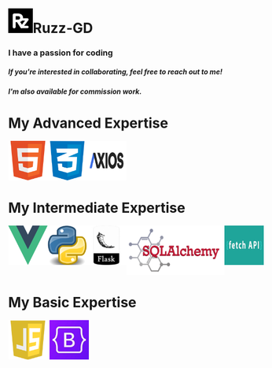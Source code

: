 <h1><img src="./images/rzlogo.png" alt="ruzz" width="50" height="50">Ruzz-GD</h1>
<h3>I have a passion for coding</h3>
<h5>If you're interested in collaborating, feel free to reach out to me!</h5>
<h5>I'm also available for commission work.</h5>

<h1>My Advanced Expertise</h1>
<div style="display: flex; ">
    <img src="./images/html.png" alt="Html" width="80" height="80">
    <img src="./images/css.png" alt="Css" width="80" height="80">
    <img src="./images/axios.png" alt="Axios" width="80" height="80">
</div>
<h1>My Intermediate Expertise</h1>
<div style="display: flex; ">
    <img src="./images/vuelogo.png" alt="Vue.js Logo" width="80" height="80">
    <img src="./images/pylogo.png" alt="Python" width="80" height="80">
    <img src="./images/flask.png" alt="Flask" width="80" height="80">
    <img src="./images/sqlalchemy.png" alt="sql" width="200" height="100">
    <img src="./images/fetch.png" alt="fetch" width="80" height="80">
</div>
<h1>My Basic Expertise</h1>
<div>
    <img src="./images/js.png" alt="Js" width="80" height="80">
    <img src="./images/bootstrap.jpg" alt="bootstrap" width="80" height="80">
</div>

